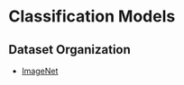 # Classification Models

## Dataset Organization

- [ImageNet](https://github.com/pytorch/examples/blob/main/imagenet/extract_ILSVRC.sh)
